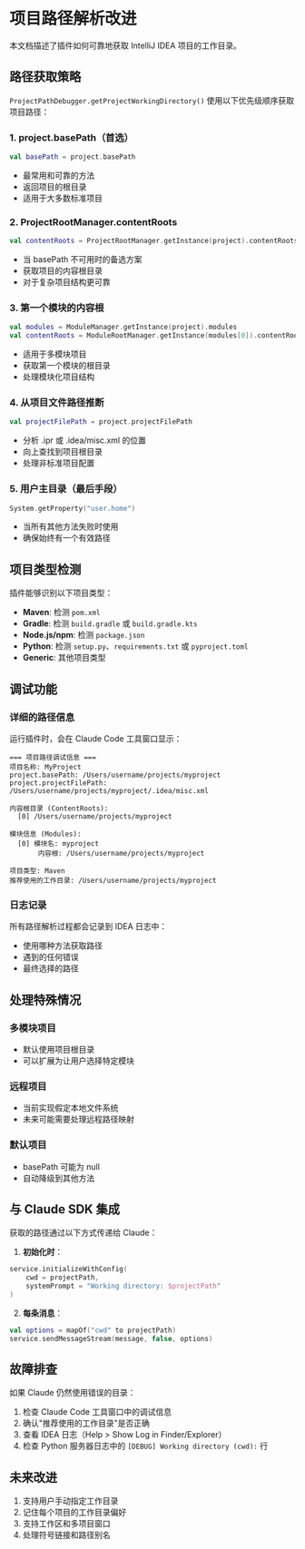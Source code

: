 # 项目路径解析改进

本文档描述了插件如何可靠地获取 IntelliJ IDEA 项目的工作目录。

## 路径获取策略

`ProjectPathDebugger.getProjectWorkingDirectory()` 使用以下优先级顺序获取项目路径：

### 1. project.basePath（首选）
```kotlin
val basePath = project.basePath
```
- 最常用和可靠的方法
- 返回项目的根目录
- 适用于大多数标准项目

### 2. ProjectRootManager.contentRoots
```kotlin
val contentRoots = ProjectRootManager.getInstance(project).contentRoots
```
- 当 basePath 不可用时的备选方案
- 获取项目的内容根目录
- 对于复杂项目结构更可靠

### 3. 第一个模块的内容根
```kotlin
val modules = ModuleManager.getInstance(project).modules
val contentRoots = ModuleRootManager.getInstance(modules[0]).contentRoots
```
- 适用于多模块项目
- 获取第一个模块的根目录
- 处理模块化项目结构

### 4. 从项目文件路径推断
```kotlin
val projectFilePath = project.projectFilePath
```
- 分析 .ipr 或 .idea/misc.xml 的位置
- 向上查找到项目根目录
- 处理非标准项目配置

### 5. 用户主目录（最后手段）
```kotlin
System.getProperty("user.home")
```
- 当所有其他方法失败时使用
- 确保始终有一个有效路径

## 项目类型检测

插件能够识别以下项目类型：

- **Maven**: 检测 `pom.xml`
- **Gradle**: 检测 `build.gradle` 或 `build.gradle.kts`
- **Node.js/npm**: 检测 `package.json`
- **Python**: 检测 `setup.py`、`requirements.txt` 或 `pyproject.toml`
- **Generic**: 其他项目类型

## 调试功能

### 详细的路径信息
运行插件时，会在 Claude Code 工具窗口显示：

```
=== 项目路径调试信息 ===
项目名称: MyProject
project.basePath: /Users/username/projects/myproject
project.projectFilePath: /Users/username/projects/myproject/.idea/misc.xml

内容根目录 (ContentRoots):
  [0] /Users/username/projects/myproject

模块信息 (Modules):
  [0] 模块名: myproject
       内容根: /Users/username/projects/myproject

项目类型: Maven
推荐使用的工作目录: /Users/username/projects/myproject
```

### 日志记录
所有路径解析过程都会记录到 IDEA 日志中：
- 使用哪种方法获取路径
- 遇到的任何错误
- 最终选择的路径

## 处理特殊情况

### 多模块项目
- 默认使用项目根目录
- 可以扩展为让用户选择特定模块

### 远程项目
- 当前实现假定本地文件系统
- 未来可能需要处理远程路径映射

### 默认项目
- basePath 可能为 null
- 自动降级到其他方法

## 与 Claude SDK 集成

获取的路径通过以下方式传递给 Claude：

1. **初始化时**：
```kotlin
service.initializeWithConfig(
    cwd = projectPath,
    systemPrompt = "Working directory: $projectPath"
)
```

2. **每条消息**：
```kotlin
val options = mapOf("cwd" to projectPath)
service.sendMessageStream(message, false, options)
```

## 故障排查

如果 Claude 仍然使用错误的目录：

1. 检查 Claude Code 工具窗口中的调试信息
2. 确认"推荐使用的工作目录"是否正确
3. 查看 IDEA 日志（Help > Show Log in Finder/Explorer）
4. 检查 Python 服务器日志中的 `[DEBUG] Working directory (cwd):` 行

## 未来改进

1. 支持用户手动指定工作目录
2. 记住每个项目的工作目录偏好
3. 支持工作区和多项目窗口
4. 处理符号链接和路径别名